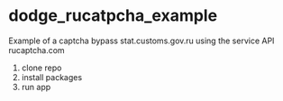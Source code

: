 # dodge_rucatpcha_example
Example of a captcha bypass stat.customs.gov.ru using the service API rucaptcha.com

 1. clone repo
 2. install packages
 3. run app
